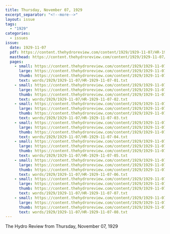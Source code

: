 ```yaml
---
title: Thursday, November 07, 1929
excerpt_separator: "<!--more-->"
layout: issue
tags:
  - "1929"
categories:
  - issues
issue:
  date: 1929-11-07
  pdf: https://content.thehydroreview.com/content/1929/1929-11-07/HR-1929-11-07.pdf
  masthead: https://content.thehydroreview.com/content/1929/1929-11-07/masthead/HR-1929-11-07.jpg
  pages:
    - small: https://content.thehydroreview.com/content/1929/1929-11-07/small/HR-1929-11-07-01.jpg
      large: https://content.thehydroreview.com/content/1929/1929-11-07/large/HR-1929-11-07-01.jpg
      thumb: https://content.thehydroreview.com/content/1929/1929-11-07/thumbnails/HR-1929-11-07-01.jpg
      text: words/1929/1929-11-07/HR-1929-11-07-01.txt
    - small: https://content.thehydroreview.com/content/1929/1929-11-07/small/HR-1929-11-07-02.jpg
      large: https://content.thehydroreview.com/content/1929/1929-11-07/large/HR-1929-11-07-02.jpg
      thumb: https://content.thehydroreview.com/content/1929/1929-11-07/thumbnails/HR-1929-11-07-02.jpg
      text: words/1929/1929-11-07/HR-1929-11-07-02.txt
    - small: https://content.thehydroreview.com/content/1929/1929-11-07/small/HR-1929-11-07-03.jpg
      large: https://content.thehydroreview.com/content/1929/1929-11-07/large/HR-1929-11-07-03.jpg
      thumb: https://content.thehydroreview.com/content/1929/1929-11-07/thumbnails/HR-1929-11-07-03.jpg
      text: words/1929/1929-11-07/HR-1929-11-07-03.txt
    - small: https://content.thehydroreview.com/content/1929/1929-11-07/small/HR-1929-11-07-04.jpg
      large: https://content.thehydroreview.com/content/1929/1929-11-07/large/HR-1929-11-07-04.jpg
      thumb: https://content.thehydroreview.com/content/1929/1929-11-07/thumbnails/HR-1929-11-07-04.jpg
      text: words/1929/1929-11-07/HR-1929-11-07-04.txt
    - small: https://content.thehydroreview.com/content/1929/1929-11-07/small/HR-1929-11-07-05.jpg
      large: https://content.thehydroreview.com/content/1929/1929-11-07/large/HR-1929-11-07-05.jpg
      thumb: https://content.thehydroreview.com/content/1929/1929-11-07/thumbnails/HR-1929-11-07-05.jpg
      text: words/1929/1929-11-07/HR-1929-11-07-05.txt
    - small: https://content.thehydroreview.com/content/1929/1929-11-07/small/HR-1929-11-07-06.jpg
      large: https://content.thehydroreview.com/content/1929/1929-11-07/large/HR-1929-11-07-06.jpg
      thumb: https://content.thehydroreview.com/content/1929/1929-11-07/thumbnails/HR-1929-11-07-06.jpg
      text: words/1929/1929-11-07/HR-1929-11-07-06.txt
    - small: https://content.thehydroreview.com/content/1929/1929-11-07/small/HR-1929-11-07-07.jpg
      large: https://content.thehydroreview.com/content/1929/1929-11-07/large/HR-1929-11-07-07.jpg
      thumb: https://content.thehydroreview.com/content/1929/1929-11-07/thumbnails/HR-1929-11-07-07.jpg
      text: words/1929/1929-11-07/HR-1929-11-07-07.txt
    - small: https://content.thehydroreview.com/content/1929/1929-11-07/small/HR-1929-11-07-08.jpg
      large: https://content.thehydroreview.com/content/1929/1929-11-07/large/HR-1929-11-07-08.jpg
      thumb: https://content.thehydroreview.com/content/1929/1929-11-07/thumbnails/HR-1929-11-07-08.jpg
      text: words/1929/1929-11-07/HR-1929-11-07-08.txt
---
```


The Hydro Review from Thursday, November 07, 1929

<!--more-->

